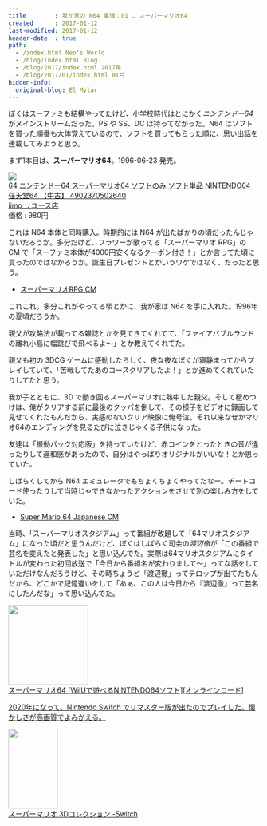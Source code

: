 ```yaml
---
title        : 我が家の N64 事情：01 … スーパーマリオ64
created      : 2017-01-12
last-modified: 2017-01-12
header-date  : true
path:
  - /index.html Neo's World
  - /blog/index.html Blog
  - /blog/2017/index.html 2017年
  - /blog/2017/01/index.html 01月
hidden-info:
  original-blog: El Mylar
---
```


ぼくはスーファミも結構やってたけど、小学校時代はとにかく*ニンテンドー64*がメインストリームだった。PS や SS、DC は持ってなかった。N64 はソフトを買った順番も大体覚えているので、ソフトを買ってもらった順に、思い出話を連載してみようと思う。

まず1本目は、**スーパーマリオ64**。1996-06-23 発売。

<div class="ad-rakuten">
  <div class="ad-rakuten-image">
    <a href="https://hb.afl.rakuten.co.jp/hgc/g00t0qk2.waxyca8d.g00t0qk2.waxyd8cf/?pc=https%3A%2F%2Fitem.rakuten.co.jp%2Fiimoreuse%2F3424%2F&amp;m=http%3A%2F%2Fm.rakuten.co.jp%2Fiimoreuse%2Fi%2F10003018%2F">
      <img src="https://thumbnail.image.rakuten.co.jp/@0_mall/iimoreuse/cabinet/rakuten2/3424.jpg?_ex=128x128">
    </a>
  </div>
  <div class="ad-rakuten-info">
    <div class="ad-rakuten-title">
      <a href="https://hb.afl.rakuten.co.jp/hgc/g00t0qk2.waxyca8d.g00t0qk2.waxyd8cf/?pc=https%3A%2F%2Fitem.rakuten.co.jp%2Fiimoreuse%2F3424%2F&amp;m=http%3A%2F%2Fm.rakuten.co.jp%2Fiimoreuse%2Fi%2F10003018%2F">64 ニンテンドー64 スーパーマリオ64 ソフトのみ ソフト単品 NINTENDO64 任天堂64 【中古】 4902370502640</a>
    </div>
    <div class="ad-rakuten-shop">
      <a href="https://hb.afl.rakuten.co.jp/hgc/g00t0qk2.waxyca8d.g00t0qk2.waxyd8cf/?pc=https%3A%2F%2Fwww.rakuten.co.jp%2Fiimoreuse%2F&amp;m=http%3A%2F%2Fm.rakuten.co.jp%2Fiimoreuse%2F">iimo リユース店</a>
    </div>
    <div class="ad-rakuten-price">価格 : 980円</div>
  </div>
</div>

これは N64 本体と同時購入。時期的には N64 が出たばかりの頃だったんじゃないだろうか。多分だけど、フラワーが歌ってる「スーパーマリオ RPG」の CM で「スーファミ本体が4000円安くなるクーポン付き！」とか言ってた頃に買ったのではなかろうか。誕生日プレゼントとかいうワケではなく、だったと思う。

- [スーパーマリオRPG CM](https://youtube.com/watch?v=o3opSDO3Sys)

これこれ。多分これがやってる頃とかに、我が家は N64 を手に入れた。1996年の夏頃だろうか。

親父が攻略法が載ってる雑誌とかを見てきてくれてて、「ファイアバブルランドの離れ小島に幅跳びで飛べるよ～」とか教えてくれてた。

親父も初の 3DCG ゲームに感動したらしく、夜な夜なぼくが寝静まってからプレイしていて、「苦戦してたあのコースクリアしたよ！」とか進めてくれていたりしてたと思う。

我が子とともに、3D で動き回るスーパーマリオに熱中した親父。そして極めつけは、俺がクリアする前に最後のクッパを倒して、その様子をビデオに録画して見せてくれたもんだから、実感のないクリア映像に俺号泣。それ以来なぜかマリオ64のエンディングを見るたびに泣きじゃくる子供になった。

友達は「振動パック対応版」を持っていたけど、赤コインをとったときの音が違ったりして違和感があったので、自分はやっぱりオリジナルがいいな！とか思っていた。

しばらくしてから N64 エミュレータでもちょくちょくやってたなー。チートコード使ったりして当時じゃできなかったアクションをさせて別の楽しみ方をしていた。

- [Super Mario 64 Japanese CM](https://youtube.com/watch?v=_0RQ2XTGt94)

当時、「スーパーマリオスタジアム」って番組が改題して「64マリオスタジアム」になった頃だと思うんだけど、ぼくはしばらく司会の*渡辺徹*が「この番組で芸名を変えたと発表した」と思い込んでた。実際は64マリオスタジアムにタイトルが変わった初回放送で「今日から番組名が変わりまして～」ってな話をしていただけなんだろうけど、その時ちょうど「渡辺徹」ってテロップが出てたもんだから、どこかで記憶違いをして「あぁ、この人は今日から『渡辺徹』って芸名にしたんだな」って思い込んでた。

<div class="ad-amazon">
  <div class="ad-amazon-image">
    <a href="https://www.amazon.co.jp/dp/B00VUT5ZB4?tag=neos21-22&amp;linkCode=osi&amp;th=1&amp;psc=1">
      <img src="https://m.media-amazon.com/images/I/51AqI9t8-wL._SL160_.jpg" width="160" height="160">
    </a>
  </div>
  <div class="ad-amazon-info">
    <div class="ad-amazon-title">
      <a href="https://www.amazon.co.jp/dp/B00VUT5ZB4?tag=neos21-22&amp;linkCode=osi&amp;th=1&amp;psc=1">スーパーマリオ64 [WiiUで遊べるNINTENDO64ソフト][オンラインコード]</a>
    </div>
  </div>
</div>

<ins class="ins-block">

2020年になって、Nintendo Switch でリマスター版が出たのでプレイした。懐かしさが高画質でよみがえる。

</ins>

<div class="ad-amazon">
  <div class="ad-amazon-image">
    <a href="https://www.amazon.co.jp/dp/B08HH68P5J?tag=neos21-22&amp;linkCode=osi&amp;th=1&amp;psc=1">
      <img src="https://m.media-amazon.com/images/I/51gXl7o0J8L._SL160_.jpg" width="99" height="160">
    </a>
  </div>
  <div class="ad-amazon-info">
    <div class="ad-amazon-title">
      <a href="https://www.amazon.co.jp/dp/B08HH68P5J?tag=neos21-22&amp;linkCode=osi&amp;th=1&amp;psc=1">スーパーマリオ 3Dコレクション -Switch</a>
    </div>
  </div>
</div>

